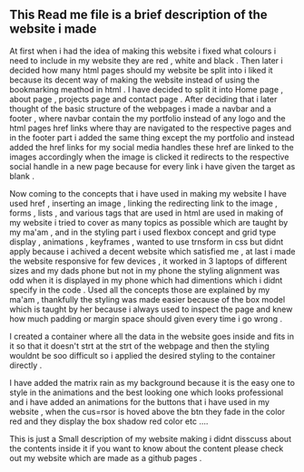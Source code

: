 ## This Read me file is a brief description of the website i made 

At first when i had the idea of making this website i fixed what colours i need to include in my website they are red , white and black . Then later i decided how many html pages should my website be split into i liked it because its decent way of making the website instead of using the bookmarking meathod in html . I have decided to split it into Home page , about page , projects page and contact page . After deciding that i later thought of the basic structure of the webpages i made a navbar and a footer , where navbar contain the my portfolio instead of any logo and the html pages href links where thay are navigated to the respective pages and in the footer part i added the same thing except the my portfolio and instead added the href links for my social media handles these href are linked to the images accordingly when the image is clicked it redirects to the respective social handle in a new page because for every link i have given the target as blank . 

Now coming to the concepts that i have used in making my website I have used href , inserting an image , linking the redirecting link to the image , forms , lists , and various tags that are used in html are used in making of my  website i tried to cover as many topics as possible which are taught by my ma'am , and in the styling part i used flexbox concept and grid type display , animations , keyframes , wanted to use trnsform in css but didnt apply because i achived a decent website which satisfied me , at last i made the website responsive for few devices , it worked in 3 laptops of different sizes and my dads phone but not in my phone the styling alignment was odd when it is displayed in my phone which had dimentions which i didnt specify in the code . Used all the concepts those are explained by my ma'am , thankfully the styling was made easier because of the box model which is taught by her because i always used to inspect the page and knew how much padding or margin space should given every time i go wrong .

I created a container where all the data in the website goes inside and fits in it so that it doesn't strt at the strt of the webpage and then the styling wouldnt be soo difficult so i applied the desired styling to the container directly .

I have added the matrix rain as my background because it is the easy one to style in the animations and the best looking one which looks professional and i have added an animations for the buttons that i have used in my website , when the cus=rsor is hoved above the btn they fade in the color red and they display the box shadow red color etc ....

This is just a Small description of my website making i didnt disscuss about the contents inside it if you want to know about the content please check out my website which are made as a github pages . 